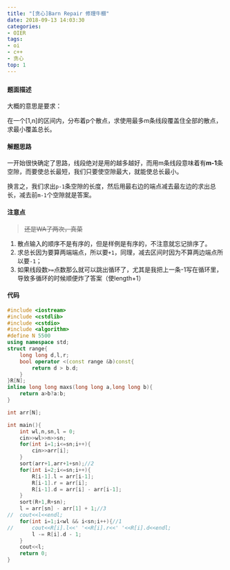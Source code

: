 ```yaml
---
title: "[贪心]Barn Repair 修理牛棚"
date: 2018-09-13 14:03:30
categories:
- OIER
tags:
- oi
- c++
- 贪心
top: 1
---
```

### 

#### 题面描述

大概的意思是要求：

在一个[1,n]的区间内，分布着p个散点，求使用最多m条线段覆盖住全部的散点，求最小覆盖总长。

#### 解题思路

一开始很快确定了思路，线段绝对是用的越多越好，而用m条线段意味着有**m-1**条空隙，而要使总长最短，我们只要使空隙最大，就能使总长最小。

换言之，我们求出`p-1`条空隙的长度，然后用最右边的端点减去最左边的求出总长，减去前`m-1`个空隙就是答案。

<!--more-->

#### 注意点

 >  ~~还是WA了两次，真菜~~

1. 散点输入的顺序不是有序的，但是样例是有序的，不注意就忘记排序了。
2. 求总长因为要算两端端点，所以要`+1`，同理，减去区间时因为不算两边端点所以要`-1`；
3. 如果线段数`>=`点数那么就可以跳出循环了，尤其是我把上一条-1写在循环里，导致多循环的时候顺便炸了答案（使length+1）

#### 代码

```cpp
#include <iostream>
#include <cstdlib>
#include <cstdio>
#include <algorithm>
#define N 5500
using namespace std;
struct range{
	long long d,l,r;
	bool operator <(const range &b)const{
		return d > b.d;
	}
}R[N];
inline long long maxs(long long a,long long b){
	return a>b?a:b;
}

int arr[N];

int main(){
	int wl,n,sn,l = 0;
	cin>>wl>>n>>sn;
	for(int i=1;i<=sn;i++){
		cin>>arr[i];
	}
	sort(arr+1,arr+1+sn);//2
	for(int i=2;i<=sn;i++){
		R[i-1].l = arr[i-1];
		R[i-1].r = arr[i];	
		R[i-1].d = arr[i] - arr[i-1];
	}
	sort(R+1,R+sn);
	l = arr[sn] - arr[1] + 1;//3
//	cout<<l<<endl;
	for(int i=1;i<wl && i<sn;i++){//1 
//		cout<<R[i].l<<' '<<R[i].r<<' '<<R[i].d<<endl;
		l -= R[i].d - 1;
	}
	cout<<l;
	return 0;
}
```

